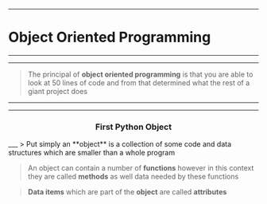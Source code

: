 ___
# Object Oriented Programming
___

___
> The principal of **object oriented programming** is that you are able to look at 50 lines of code and from that determined what the rest of a giant project does

___
___
<center><h3>First Python Object</h3></center>
___
> Put simply an **object** is a collection of some code and data structures which are smaller than a whole program 

> An object can contain a number of **functions** however in this context they are called **methods** as well data needed by these functions 

> **Data items** which are part of the **object** are called **attributes** 


